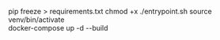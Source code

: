 pip freeze > requirements.txt
chmod +x ./entrypoint.sh
source venv/bin/activate  
docker-compose up -d --build
